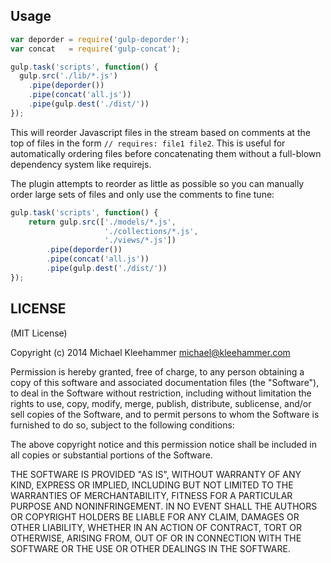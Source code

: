 
## Usage

```javascript
var deporder = require('gulp-deporder');
var concat   = require('gulp-concat');

gulp.task('scripts', function() {
  gulp.src('./lib/*.js')
    .pipe(deporder())
    .pipe(concat('all.js'))
    .pipe(gulp.dest('./dist/'))
});
```

This will reorder Javascript files in the stream based on comments at the top of files in the
form ``// requires: file1 file2``. This is useful for automatically ordering files before
concatenating them without a full-blown dependency system like requirejs.

The plugin attempts to reorder as little as possible so you can manually order large sets of
files and only use the comments to fine tune:

```javascript
gulp.task('scripts', function() {
    return gulp.src(['./models/*.js',
                     './collections/*.js',
                     './views/*.js'])
        .pipe(deporder())
        .pipe(concat('all.js'))
        .pipe(gulp.dest('./dist/'))
});
```

## LICENSE

(MIT License)

Copyright (c) 2014 Michael Kleehammer <michael@kleehammer.com>

Permission is hereby granted, free of charge, to any person obtaining
a copy of this software and associated documentation files (the
"Software"), to deal in the Software without restriction, including
without limitation the rights to use, copy, modify, merge, publish,
distribute, sublicense, and/or sell copies of the Software, and to
permit persons to whom the Software is furnished to do so, subject to
the following conditions:

The above copyright notice and this permission notice shall be
included in all copies or substantial portions of the Software.

THE SOFTWARE IS PROVIDED "AS IS", WITHOUT WARRANTY OF ANY KIND,
EXPRESS OR IMPLIED, INCLUDING BUT NOT LIMITED TO THE WARRANTIES OF
MERCHANTABILITY, FITNESS FOR A PARTICULAR PURPOSE AND
NONINFRINGEMENT. IN NO EVENT SHALL THE AUTHORS OR COPYRIGHT HOLDERS BE
LIABLE FOR ANY CLAIM, DAMAGES OR OTHER LIABILITY, WHETHER IN AN ACTION
OF CONTRACT, TORT OR OTHERWISE, ARISING FROM, OUT OF OR IN CONNECTION
WITH THE SOFTWARE OR THE USE OR OTHER DEALINGS IN THE SOFTWARE.
